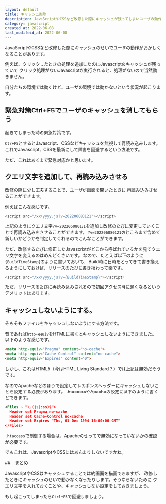 ```yaml
---
layout: default
title: キャッシュ削除
description: JavaScriptやCSSなど改修した際にキャッシュが残ってしまいユーザの動作がおかしくなるのを防ぐ方法を紹介します。
category: javascript
created_at: 2022-06-08
last_modifeid_at: 2022-06-08
---
```


JavaScriptやCSSなど改修した際にキャッシュのせいでユーザの動作がおかしくなることがあります。

例えば、クリックしたときの処理を追加したのにJavascriptのキャッシュが残っていて
クリック処理がないJavascriptが実行されると、処理がないので当然動きません。

自分たちの環境では動くけど、ユーザの環境では動かないという状況が起こります。


## 緊急対策Ctrl+F5でユーザのキャッシュを消してもらう

起きてしまった時の緊急対策です。

`Ctr+F5`とするとJavascript、CSSなどキャッシュを無視して再読み込みします。
これでJavascript、CSSを最新にして障害を回避するという方法です。

ただ、これはあくまで緊急対応かと思います。

## クエリ文字を追加して、再読み込みさせる

改修の際に少し工夫することで、ユーザが画面を開いたときに
再読み込みさせることができます。

例えばこんな感じです。

```JavaScript
<script src="/xx/yyyy.js?v=202206080121"></script>
```

上記のようにクエリ文字`?v=202206080121`を追加し改修のたびに変更していくことで再読み込みをさせることができます。
`?v=202206080121`のところまで含めて新しいかどうかを判定してくれるのでこんなことができます。

ただ、改修するたびに修正したJavascriptがどこから呼ばれているかを見てクエリ文字を変えるのはめんどくさいです。
なので、たとえば以下のように`{BuildTimeStamp}`のように書いておいて、
Build時に日時をとってきて書き換えるようにしておけば、リリースのたびに書き換わって楽です。

```JavaScript
<script src="/xx/yyyy.js?v={BuildTimeStamp}"></script>
```

ただ、リリースるたびに再読み込みされるので初回アクセス時に遅くなるというデメリットはあります。


## キャッシュしないようにする。

そもそもファイルをキャッシュしないようにする方法です。

昔であれば`http-equiv`をHTMLに書くとキャッシュしないようにできました。
以下のような感じです。

```Html
<meta http-equiv="Pragma" content="no-cache">
<meta http-equiv="Cache-Control" content="no-cache">
<meta http-equiv="Expires" content="0">
```

しかし、これはHTML5（今はHTML Living Standard？）では上記は無効だそうです。

なのでApacheなどのほうで設定してレスポンスヘッダーにキャッシュしないことを設定する必要があります。
.htaccessやApacheの設定に以下のように書くとできます。

```Xml
<Files ~ "\.(js|css)$">
  Header set Pragma no-cache
  Header set Cache-Control no-cache
  Header set Expires "Thu, 01 Dec 1994 16:00:00 GMT"
</Files>
```

`.htaccess`で制御する場合は、Apacheのせってで無効になっていないかの確認が必要です。

でもこれは、JavascriptやCSSにはあんまりしないですかね。

##　まとめ

JavascriptやCSSはキャッシュすることでは約画面を描画できますが、
改修したときにキャッシュのせいで動かなくなったりします。そうならないために
クエリ文字を入れておくことや、キャッシュしない設定をしておきましょう。

もし起こってしまったら`Ctrl+F5`で回避しましょう。
